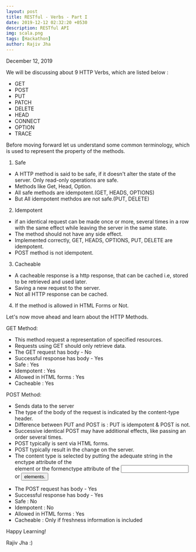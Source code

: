 ```yaml
---
layout: post
title: RESTful - Verbs - Part I
date: 2019-12-12 02:32:20 +0530
description: RESTful API
img: scala.png
tags: [Hackathon]
author: Rajiv Jha
---
```

December 12, 2019

We will be discussing about 9 HTTP Verbs, which are listed below : 

- GET
- POST
- PUT
- PATCH
- DELETE
- HEAD
- CONNECT
- OPTION
- TRACE

Before moving forward let us understand some common terminology, which is used to represent the property of the methods.

1. Safe

- A HTTP method is said to be safe, if it doesn't alter the state of the server. Only read-only operations are safe.
- Methods like Get, Head, Option.
- All safe methods are idempotent.(GET, HEADS, OPTIONS)
- But All idempotent methdos are not safe.(PUT, DELETE)

2. Idempotent

- if an identical request can be made once or more, several times in a row with the same effect while leaving the server in the same state.
- The method should not have any side effect.
- Implemented correctly, GET, HEADS, OPTIONS, PUT, DELETE are idempotent.
- POST method is not idempotent.

3. Cacheable

- A cacheable response is a http response, that can be cached i.e, stored to be retrieved and used later.
- Saving a new request to the server.
- Not all HTTP response can be cached. 

4. If the method is allowed in HTML Forms or Not.

Let's now move ahead and learn about the HTTP Methods.

GET Method:

- This method request a representation of specified resources.
- Requests using GET should only retrieve data.
- The GET request has body - No
- Successful response has body - Yes
- Safe : Yes
- Idempotent : Yes
- Allowed in HTML forms : Yes
- Cacheable : Yes

POST Method:

- Sends data to the server
- The type of the body of the request is indicated by the content-type header.
- Difference between PUT and POST is : PUT is idempotent & POST is not.
- Successive identical POST may have additional effects, like passing an order several times.
- POST typically is sent via HTML forms.
- POST typically result in the change on the server.
- The content type is selected by putting the adequate string in the enctype attribute of the <form> element or the formenctype attribute of the <input> or <button> elements.
- The POST request has body - Yes
- Successful response has body - Yes
- Safe : No
- Idempotent : No
- Allowed in HTML forms : Yes
- Cacheable : Only if freshness information is included
  




Happy Learning!

Rajiv Jha :)
 
